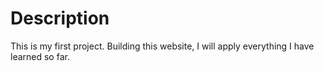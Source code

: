# Description

This is my first project. Building this website, I will apply everything I have learned so far.

